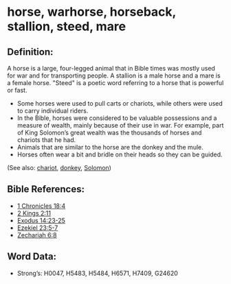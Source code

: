 # horse, warhorse, horseback, stallion, steed, mare

## Definition:

A horse is a large, four-legged animal that in Bible times was mostly used for war and for transporting people.
A stallion is a male horse and a mare is a female horse.
"Steed" is a poetic word referring to a horse that is powerful or fast.

* Some horses were used to pull carts or chariots, while others were used to carry individual riders.
* In the Bible, horses were considered to be valuable possessions and a measure of wealth, mainly because of their use in war. For example, part of King Solomon’s great wealth was the thousands of horses and chariots that he had.
* Animals that are similar to the horse are the donkey and the mule.
* Horses often wear a bit and bridle on their heads so they can be guided.

(See also: [chariot](../other/chariot.md), [donkey](../other/donkey.md), [Solomon](../names/solomon.md))

## Bible References:

* [1 Chronicles 18:4](rc://en/tn/help/1ch/18/04)
* [2 Kings 2:11](rc://en/tn/help/2ki/02/11)
* [Exodus 14:23-25](rc://en/tn/help/exo/14/23)
* [Ezekiel 23:5-7](rc://en/tn/help/ezk/23/05)
* [Zechariah 6:8](rc://en/tn/help/zec/06/08)

## Word Data:

* Strong’s: H0047, H5483, H5484, H6571, H7409, G24620
